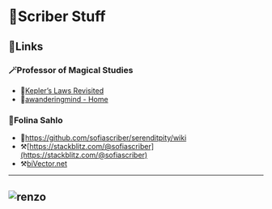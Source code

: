 # 📜Scriber Stuff
## 💎Links
### 🪄Professor of Magical Studies
- 📑[Kepler’s Laws Revisited](https://quantumredpill.wordpress.com/2013/01/19/keplers-laws-revisited/)   
- 📐[awanderingmind - Home](https://www.awanderingmind.blog/)
### 🔱Folina Sahlo
- 📜https://github.com/sofiascriber/serenditpity/wiki
- ⚒️[https://stackblitz.com/@sofiascriber](https://stackblitz.com/@sofiascriber)
- ⚒️[biVector.net](https://bivector.net/tools.html)
---
![renzo](https://user-images.githubusercontent.com/111261353/215251943-edab77e9-a113-401a-9266-cb7be792c7a1.png)
---

<!---
sofiascriber/sofiascriber is a ✨ super special ✨ repository because its `README.md` (this file) appears on your GitHub profile.
You can click the Preview link to take a look at your changes.
--->
